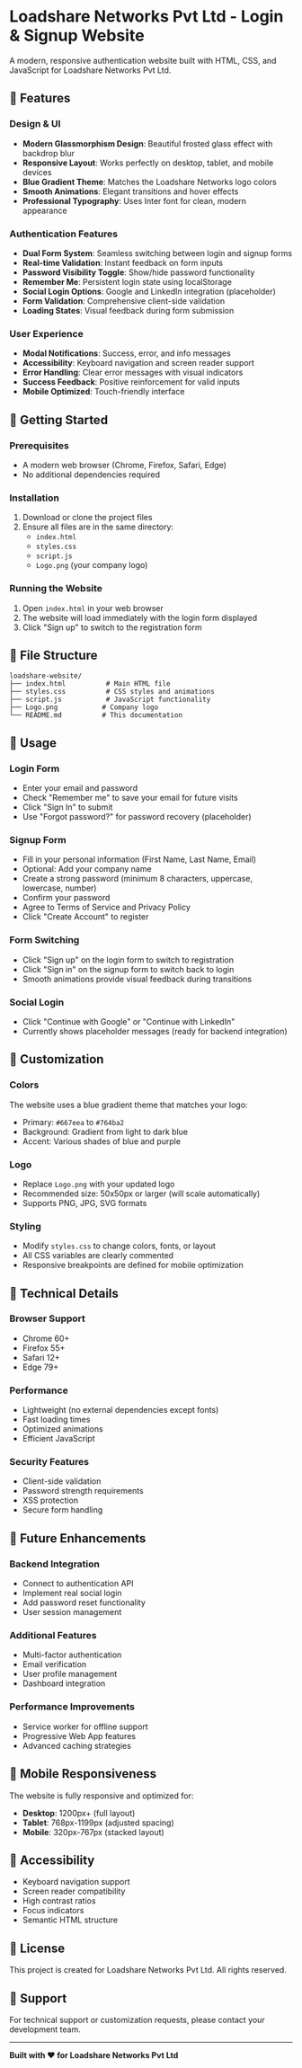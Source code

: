 # Loadshare Networks Pvt Ltd - Login & Signup Website

A modern, responsive authentication website built with HTML, CSS, and JavaScript for Loadshare Networks Pvt Ltd.

## 🎨 Features

### Design & UI
- **Modern Glassmorphism Design**: Beautiful frosted glass effect with backdrop blur
- **Responsive Layout**: Works perfectly on desktop, tablet, and mobile devices
- **Blue Gradient Theme**: Matches the Loadshare Networks logo colors
- **Smooth Animations**: Elegant transitions and hover effects
- **Professional Typography**: Uses Inter font for clean, modern appearance

### Authentication Features
- **Dual Form System**: Seamless switching between login and signup forms
- **Real-time Validation**: Instant feedback on form inputs
- **Password Visibility Toggle**: Show/hide password functionality
- **Remember Me**: Persistent login state using localStorage
- **Social Login Options**: Google and LinkedIn integration (placeholder)
- **Form Validation**: Comprehensive client-side validation
- **Loading States**: Visual feedback during form submission

### User Experience
- **Modal Notifications**: Success, error, and info messages
- **Accessibility**: Keyboard navigation and screen reader support
- **Error Handling**: Clear error messages with visual indicators
- **Success Feedback**: Positive reinforcement for valid inputs
- **Mobile Optimized**: Touch-friendly interface

## 🚀 Getting Started

### Prerequisites
- A modern web browser (Chrome, Firefox, Safari, Edge)
- No additional dependencies required

### Installation
1. Download or clone the project files
2. Ensure all files are in the same directory:
   - `index.html`
   - `styles.css`
   - `script.js`
   - `Logo.png` (your company logo)

### Running the Website
1. Open `index.html` in your web browser
2. The website will load immediately with the login form displayed
3. Click "Sign up" to switch to the registration form

## 📁 File Structure

```
loadshare-website/
├── index.html          # Main HTML file
├── styles.css          # CSS styles and animations
├── script.js           # JavaScript functionality
├── Logo.png           # Company logo
└── README.md          # This documentation
```

## 🎯 Usage

### Login Form
- Enter your email and password
- Check "Remember me" to save your email for future visits
- Click "Sign In" to submit
- Use "Forgot password?" for password recovery (placeholder)

### Signup Form
- Fill in your personal information (First Name, Last Name, Email)
- Optional: Add your company name
- Create a strong password (minimum 8 characters, uppercase, lowercase, number)
- Confirm your password
- Agree to Terms of Service and Privacy Policy
- Click "Create Account" to register

### Form Switching
- Click "Sign up" on the login form to switch to registration
- Click "Sign in" on the signup form to switch back to login
- Smooth animations provide visual feedback during transitions

### Social Login
- Click "Continue with Google" or "Continue with LinkedIn"
- Currently shows placeholder messages (ready for backend integration)

## 🎨 Customization

### Colors
The website uses a blue gradient theme that matches your logo:
- Primary: `#667eea` to `#764ba2`
- Background: Gradient from light to dark blue
- Accent: Various shades of blue and purple

### Logo
- Replace `Logo.png` with your updated logo
- Recommended size: 50x50px or larger (will scale automatically)
- Supports PNG, JPG, SVG formats

### Styling
- Modify `styles.css` to change colors, fonts, or layout
- All CSS variables are clearly commented
- Responsive breakpoints are defined for mobile optimization

## 🔧 Technical Details

### Browser Support
- Chrome 60+
- Firefox 55+
- Safari 12+
- Edge 79+

### Performance
- Lightweight (no external dependencies except fonts)
- Fast loading times
- Optimized animations
- Efficient JavaScript

### Security Features
- Client-side validation
- Password strength requirements
- XSS protection
- Secure form handling

## 🚀 Future Enhancements

### Backend Integration
- Connect to authentication API
- Implement real social login
- Add password reset functionality
- User session management

### Additional Features
- Multi-factor authentication
- Email verification
- User profile management
- Dashboard integration

### Performance Improvements
- Service worker for offline support
- Progressive Web App features
- Advanced caching strategies

## 📱 Mobile Responsiveness

The website is fully responsive and optimized for:
- **Desktop**: 1200px+ (full layout)
- **Tablet**: 768px-1199px (adjusted spacing)
- **Mobile**: 320px-767px (stacked layout)

## 🎯 Accessibility

- Keyboard navigation support
- Screen reader compatibility
- High contrast ratios
- Focus indicators
- Semantic HTML structure

## 📄 License

This project is created for Loadshare Networks Pvt Ltd. All rights reserved.

## 🤝 Support

For technical support or customization requests, please contact your development team.

---

**Built with ❤️ for Loadshare Networks Pvt Ltd** 